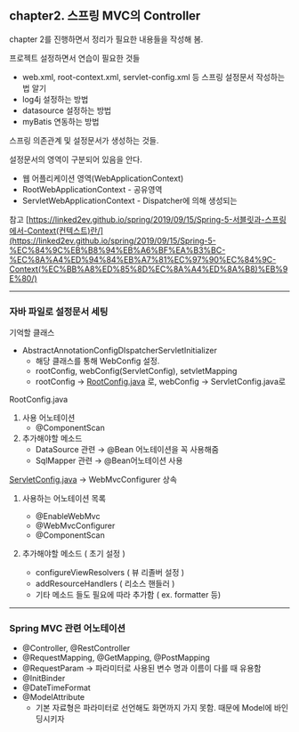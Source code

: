 ## chapter2. 스프링 MVC의 Controller

chapter 2를 진행하면서 정리가 필요한 내용들을 작성해 봄.

프로젝트 설정하면서 연습이 필요한 것들

- web.xml, root-context.xml, servlet-config.xml 등 스프링 설정문서 작성하는 법 알기
- log4j 설정하는 방법
- datasource 설정하는 방법
- myBatis 연동하는 방법

스프링 의존관계 및 설정문서가 생성하는 것들.

설정문서의 영역이 구분되어 있음을 안다.

- 웹 어플리케이션 영역(WebApplicationContext)
- RootWebApplicationContext - 공유영역
- ServletWebApplicationContext - Dispatcher에 의해 생성되는

참고  [https://linked2ev.github.io/spring/2019/09/15/Spring-5-서블릿과-스프링에서-Context(컨텍스트)란/](https://linked2ev.github.io/spring/2019/09/15/Spring-5-%EC%84%9C%EB%B8%94%EB%A6%BF%EA%B3%BC-%EC%8A%A4%ED%94%84%EB%A7%81%EC%97%90%EC%84%9C-Context(%EC%BB%A8%ED%85%8D%EC%8A%A4%ED%8A%B8)%EB%9E%80/)

---

### 자바 파일로 설정문서 세팅

기억할 클래스

- AbstractAnnotationConfigDIspatcherServletInitializer
    - 해당 클래스를 통해 WebConfig 설정.
    - rootConfig, webConfig(ServletConfig), setvletMapping
    - rootConfig → [RootConfig.java](http://rootconfig.java) 로, webConfig → ServletConfig.java로

RootConfig.java

1. 사용 어노테이션
    - @ComponentScan
2. 추가해야할 메소드
    - DataSource 관련 → @Bean 어노테이션을 꼭 사용해줌
    - SqlMapper 관련 → @Bean어노테이션 사용

[ServletConfig.java](http://servletconfig.java) → WebMvcConfigurer 상속

1. 사용하는 어노테이션 목록
    - @EnableWebMvc
    - @WebMvcConfigurer
    - @ComponentScan

2. 추가해야할 메소드 ( 초기 설정 )
    - configureViewResolvers ( 뷰 리졸버 설정 )
    - addResourceHandlers ( 리소스 핸들러 )
    - 기타 메소드 들도 필요에 따라 추가함 ( ex. formatter 등)

---

### Spring MVC 관련 어노테이션

- @Controller, @RestController
- @RequestMapping, @GetMapping, @PostMapping
- @RequestParam → 파라미터로 사용된 변수 명과 이름이 다를 때 유용함
- @InitBinder
- @DateTimeFormat
- @ModelAttribute
    - 기본 자료형은 파라미터로 선언해도 화면까지 가지 못함. 때문에 Model에 바인딩시키자